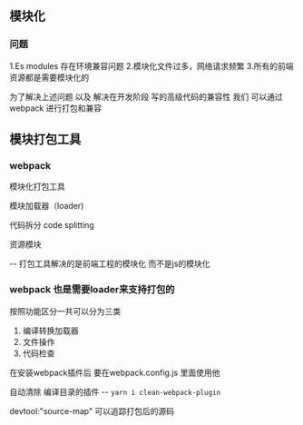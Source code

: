 ## 模块化

### 问题
1.Es modules 存在环境兼容问题
2.模块化文件过多，网络请求频繁
3.所有的前端资源都是需要模块化的

为了解决上述问题 以及 解决在开发阶段 写的高级代码的兼容性 我们 可以通过webpack 进行打包和兼容

## 模块打包工具

### webpack

模块化打包工具

模块加载器（loader)

代码拆分 code splitting

资源模块

-- 打包工具解决的是前端工程的模块化 而不是js的模块化

### webpack 也是需要loader来支持打包的

按照功能区分一共可以分为三类

1. 编译转换加载器
2. 文件操作
3. 代码检查

在安装webpack插件后 要在webpack.config.js 里面使用他

自动清除 编译目录的插件 -- `yarn i clean-webpack-plugin`

devtool:"source-map" 可以追踪打包后的源码

